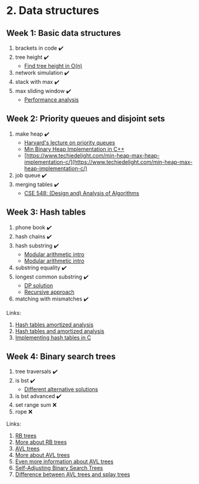 # 2. Data structures

## Week 1: Basic data structures

1. brackets in code ✔️
2. tree height ✔️
    - [Find tree height in O(n)](http://mishadoff.com/blog/dfs-on-binary-tree-array/)
3. network simulation ✔️
4. stack with max ✔️
5. max sliding window ✔️
    - [Performance analysis](https://codinghelmet.com/exercises/finding-maximum-value-in-queue)

## Week 2: Priority queues and disjoint sets

1. make heap ✔️
    - [Harvard's lecture on priority queues](https://sites.fas.harvard.edu/~libs111/files/lectures/unit9-3.pdf)
    - [Min Binary Heap Implementation in C++](https://www.codeproject.com/Tips/816934/Min-Binary-Heap-Implementation-in-Cplusplus)
    - [https://www.techiedelight.com/min-heap-max-heap-implementation-c/](https://www.techiedelight.com/min-heap-max-heap-implementation-c/)
2. job queue ✔️
3. merging tables ✔️
    - [CSE 548: (Design and) Analysis of Algorithms](http://seclab.cs.sunysb.edu/sekar/cse548/ln/amort4.pdf)

## Week 3: Hash tables

1. phone book ✔️
2. hash chains ✔️
3. hash substring ✔️
    - [Modular arithmetic intro](http://pi.math.cornell.edu/~morris/135/mod.pdf)
    - [Modular arithmetic intro](https://brilliant.org/wiki/modular-arithmetic/)
4. substring equality ✔️
5. longest common substring ✔️
    - [DP solution](https://www.techiedelight.com/longest-common-substring-problem/)
    - [Recursive approach](https://www.interviewbit.com/blog/longest-common-substring/)
6. matching with mismatches ✔️

Links:

1. [Hash tables amortized analysis](https://inst.eecs.berkeley.edu/~cs61b/su06/lecnotes/lec24.pdf)
2. [Hash tables and amortized analysis](https://www.cs.cornell.edu/courses/cs312/2008sp/lectures/lec20.html)
3. [Implementing hash tables in C](https://www.andreinc.net/2021/10/02/implementing-hash-tables-in-c-part-1)

## Week 4: Binary search trees

1. tree traversals ✔️
2. is bst ✔️
    - [Different alternative solutions](https://leetcode.com/problems/validate-binary-search-tree/solution/)
3. is bst advanced ✔️
4. set range sum ❌
5. rope ❌

Links:

1. [RB trees](https://www.cs.auckland.ac.nz/software/AlgAnim/red_black.html)
2. [More about RB trees](https://en.wikipedia.org/wiki/Red%E2%80%93black_tree)
3. [AVL trees](https://www.javatpoint.com/avl-tree)
4. [More about AVL trees](https://www.programiz.com/dsa/avl-tree)
5. [Even more information about AVL trees](https://www.tutorialspoint.com/data_structures_algorithms/avl_tree_algorithm.htm)
6. [Self-Adjusting Binary Search Trees](https://www.cs.cmu.edu/~sleator/papers/self-adjusting.pdf)
7. [Difference between AVL trees and splay trees](https://stackoverflow.com/questions/7467079/difference-between-avl-trees-and-splay-trees)
